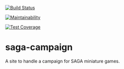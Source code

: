 [![Build Status](https://travis-ci.org/czuger/saga-campaign.svg?branch=master)](https://travis-ci.org/czuger/saga-campaign)

[![Maintainability](https://api.codeclimate.com/v1/badges/2cda88ca21f18a539980/maintainability)](https://codeclimate.com/github/czuger/saga-campaign/maintainability)

[![Test Coverage](https://api.codeclimate.com/v1/badges/2cda88ca21f18a539980/test_coverage)](https://codeclimate.com/github/czuger/saga-campaign/test_coverage)

# saga-campaign
A site to handle a campaign for SAGA miniature games.
